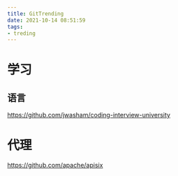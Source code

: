```yaml
---
title: GitTrending
date: 2021-10-14 08:51:59
tags:
- treding
---
```




# 学习

## 语言

https://github.com/jwasham/coding-interview-university

# 代理

https://github.com/apache/apisix



